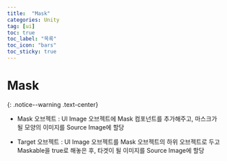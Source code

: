 ```yaml
---
title:  "Mask"
categories: Unity
tag: [ui]
toc: true
toc_label: "목록"
toc_icon: "bars"
toc_sticky: true
---
```


# Mask
{: .notice--warning .text-center}

- Mask 오브젝트 : UI Image 오브젝트에 Mask 컴포넌트를 추가해주고, 마스크가 될 모양의 이미지를 Source Image에 할당

- Target 오브젝트 : UI Image 오브젝트를 Mask 오브젝트의 하위 오브젝트로 두고 Maskable을 true로 해놓은 후, 타겟이 될 이미지를 Source Image에 할당